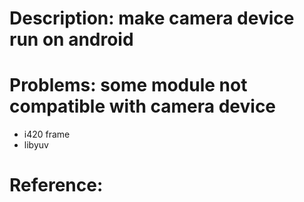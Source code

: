 # Description: make camera device run on android

# Problems: some module not compatible with camera device
- i420 frame
- libyuv

# Reference: 